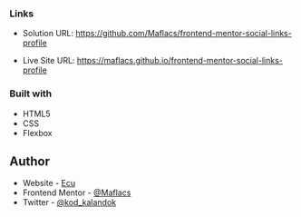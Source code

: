 ### Links

- Solution URL: https://github.com/Maflacs/frontend-mentor-social-links-profile


- Live Site URL: https://maflacs.github.io/frontend-mentor-social-links-profile



### Built with

- HTML5 
- CSS 
- Flexbox



## Author

- Website - [Ecu](https://maflacs.github.io/portfolio/)
- Frontend Mentor - [@Maflacs](https://www.frontendmentor.io/profile/Maflacs)
- Twitter - [@kod_kalandok](https://x.com/kod_kalandok)